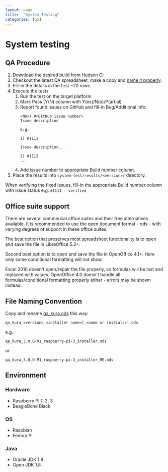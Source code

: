 ```yaml
---
layout: page
title:  "System Testing"
categories: [qa]
---
```


System testing
==============

QA Procedure
------------

1. Download the desired build from [Hudson CI](https://hudson.eclipse.org/kura/)
1. Checkout the latest QA spreadsheet, make a copy and [name it properly](#file-naming-convention).
1. Fill-in the details in the first ~20 rows
1. Execute the tests
   1. Run the test on the target platform
   1. Mark Pass (Y/N) column with Y(es)/N(o)/P(artial)
   1. Report found issues on GitHub and fill-in Bug/Additional info:
      ```
      <No>) #<GitHub issue number>
      Issue description

      e.g.

      1) #1111

      Issue description...

      2) #1112
      ...
      ```
   1. Add issue number to appropriate Build number column.
1. Place the results into `system-test/results/<version>/` directory.

When verifying the fixed issues, fill-in the appropriate Build number column with issue status e.g.
`#1111 - verified`

Office suite support
--------------------

There are several commercial office suites and their free alternatives available. It is recommended to use the open
document format - ods - with varying degrees of support in these office suites.

The best option that preserves most spreadsheet functionality is to open and save the file in LibreOffice 5.2+.

Second best option is to open and save the file in OpenOffice 4.1+. Here only some conditional formatting will not show.

Excel 2010 doesn't open/repair the file properly, so formulas will be lost and replaced with values. OpenOffice 4.0 doesn't
handle all formulas/conditional formatting properly either - errors may be shown instead.

File Naming Convention
----------------------

Copy and rename [qa_kura.ods](system-test/qa_kura.ods) this way:

`qa_kura_<version>_<installer name>[_<name or initials>].ods`

e.g.

`qa_kura_3.0.0-M1_raspberry-pi-3_installer.ods`

or

`qa_kura_3.0.0-M1_raspberry-pi-3_installer_ME.ods`

Environment
-----------

### Hardware

* Raspberry Pi 1, 2, 3
* BeagleBone Black

### OS

* Raspbian
* Fedora PI

### Java

* Oracle JDK 1.8
* Open JDK 1.8